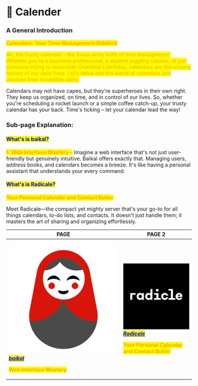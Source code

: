 # 📅 Calender

### **A General Introduction**

<mark style="color:orange;">**Calendars: Your Time Management Sidekick**</mark>

<mark style="color:orange;">Ah, the trusty calendar – the Swiss army knife of time management. Whether you're a business professional, a student juggling classes, or just someone trying to remember Grandma's birthday, calendars are the unsung heroes of our daily lives. Let's delve into the world of calendars and uncover their incredible utility.</mark>

Calendars may not have capes, but they're superheroes in their own right. They keep us organized, on time, and in control of our lives. So, whether you're scheduling a rocket launch or a simple coffee catch-up, your trusty calendar has your back. Time's ticking – let your calendar lead the way!

### Sub-page Explanation:

#### <mark style="color:blue;">What's is baikal?</mark>

<mark style="color:orange;">**1. Web Interface Mastery –**</mark> Imagine a web interface that's not just user-friendly but genuinely intuitive. Baïkal offers exactly that. Managing users, address books, and calendars becomes a breeze. It's like having a personal assistant that understands your every command.

#### <mark style="color:blue;">What's is Radicale?</mark>

<mark style="color:orange;">**Your Personal Calendar and Contact Butler**</mark>

Meet Radicale—the compact yet mighty server that's your go-to for all things calendars, to-do lists, and contacts. It doesn't just handle them; it masters the art of sharing and organizing effortlessly.

| PAGE                                                                                                                                                                                                                                                                                                                  | PAGE 2                                                                                                                                                                                                                                                                                                                               |
| --------------------------------------------------------------------------------------------------------------------------------------------------------------------------------------------------------------------------------------------------------------------------------------------------------------------- | ------------------------------------------------------------------------------------------------------------------------------------------------------------------------------------------------------------------------------------------------------------------------------------------------------------------------------------ |
| <p></p><p><img src="../../.gitbook/assets/image (5).png" alt=""> <a href="https://docs.scaleinfinite.fr/demo-deployment/calender/baikal-deployment"><em><mark style="color:blue;"><strong>baikal</strong></mark></em></a></p><p></p><p><mark style="color:orange;"><strong>Web Interface Mastery</strong></mark> </p> | <p><img src="../../.gitbook/assets/image (4).png" alt=""><a href="https://docs.scaleinfinite.fr/demo-deployment/calender/radicale-deployment"><em><mark style="color:blue;"><strong>Radicale</strong></mark></em></a></p><p></p><p><mark style="color:orange;"><strong>Your Personal Calendar and Contact Butler</strong></mark></p> |

